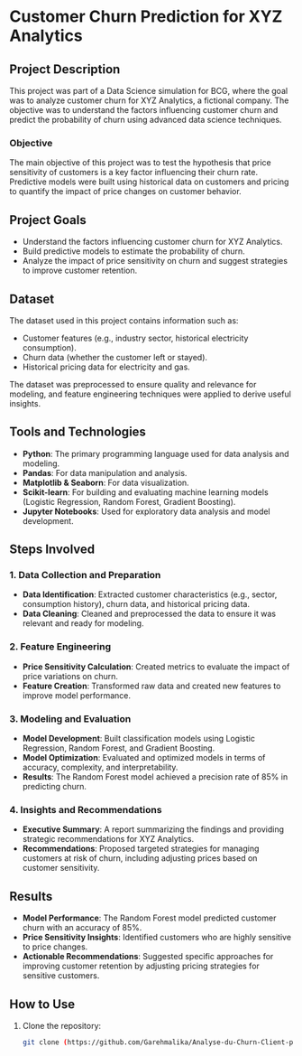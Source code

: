 # Customer Churn Prediction for XYZ Analytics

## Project Description
This project was part of a Data Science simulation for BCG, where the goal was to analyze customer churn for XYZ Analytics, a fictional company. The objective was to understand the factors influencing customer churn and predict the probability of churn using advanced data science techniques.

### Objective
The main objective of this project was to test the hypothesis that price sensitivity of customers is a key factor influencing their churn rate. Predictive models were built using historical data on customers and pricing to quantify the impact of price changes on customer behavior.

## Project Goals
- Understand the factors influencing customer churn for XYZ Analytics.
- Build predictive models to estimate the probability of churn.
- Analyze the impact of price sensitivity on churn and suggest strategies to improve customer retention.

## Dataset
The dataset used in this project contains information such as:
- Customer features (e.g., industry sector, historical electricity consumption).
- Churn data (whether the customer left or stayed).
- Historical pricing data for electricity and gas.

The dataset was preprocessed to ensure quality and relevance for modeling, and feature engineering techniques were applied to derive useful insights.

## Tools and Technologies
- **Python**: The primary programming language used for data analysis and modeling.
- **Pandas**: For data manipulation and analysis.
- **Matplotlib & Seaborn**: For data visualization.
- **Scikit-learn**: For building and evaluating machine learning models (Logistic Regression, Random Forest, Gradient Boosting).
- **Jupyter Notebooks**: Used for exploratory data analysis and model development.

## Steps Involved

### 1. Data Collection and Preparation
- **Data Identification**: Extracted customer characteristics (e.g., sector, consumption history), churn data, and historical pricing data.
- **Data Cleaning**: Cleaned and preprocessed the data to ensure it was relevant and ready for modeling.

### 2. Feature Engineering
- **Price Sensitivity Calculation**: Created metrics to evaluate the impact of price variations on churn.
- **Feature Creation**: Transformed raw data and created new features to improve model performance.

### 3. Modeling and Evaluation
- **Model Development**: Built classification models using Logistic Regression, Random Forest, and Gradient Boosting.
- **Model Optimization**: Evaluated and optimized models in terms of accuracy, complexity, and interpretability.
- **Results**: The Random Forest model achieved a precision rate of 85% in predicting churn.

### 4. Insights and Recommendations
- **Executive Summary**: A report summarizing the findings and providing strategic recommendations for XYZ Analytics.
- **Recommendations**: Proposed targeted strategies for managing customers at risk of churn, including adjusting prices based on customer sensitivity.

## Results
- **Model Performance**: The Random Forest model predicted customer churn with an accuracy of 85%.
- **Price Sensitivity Insights**: Identified customers who are highly sensitive to price changes.
- **Actionable Recommendations**: Suggested specific approaches for improving customer retention by adjusting pricing strategies for sensitive customers.

## How to Use
1. Clone the repository:
   ```bash
   git clone (https://github.com/Garehmalika/Analyse-du-Churn-Client-pour-PowerCo-Analytics.git)
